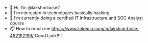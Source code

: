 - 👋 Hi, I’m @lakshmibose2
- 👀 I’m interested in technologies basically hacking.
- 🌱 I’m currently doing a certified IT Infrastructure and SOC Analyst course
- 📫 How to reach me https://www.linkedin.com/in/lakshmi-bose-482192199/
Good Luck!!!!

<!---
lakshmibose2/lakshmibose2 is a ✨ special ✨ repository because its `README.md` (this file) appears on your GitHub profile.
You can click the Preview link to take a look at your changes.
--->
